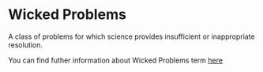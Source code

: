 # Wicked Problems 

A class of problems for which science provides insufficient or inappropriate resolution.

You can find futher information about Wicked Problems term [here](../../Accountability/L3.Wicked_problems.md)
